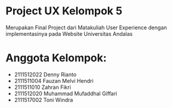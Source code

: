 # Project UX Kelompok 5
Merupakan Final Project dari Matakuliah User Experience dengan implementasinya pada Website Universitas Andalas

# Anggota Kelompok:

- 2111512022 Denny Rianto
- 2111511004 Fauzan Melvi Hendri
- 2111511010 Zahran Fikri
- 2111512020 Muhammad Mufaddhal Giffari
- 2111517002 Toni Windra
